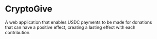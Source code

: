 # CryptoGive
A web application that enables USDC payments to be made for donations that can have a positive effect, creating a lasting effect with each contribution.

